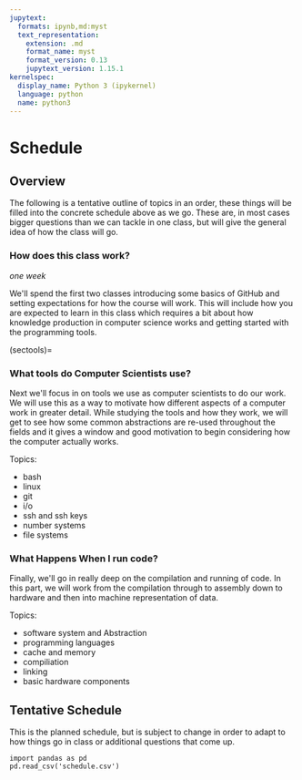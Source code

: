 ```yaml
---
jupytext:
  formats: ipynb,md:myst
  text_representation:
    extension: .md
    format_name: myst
    format_version: 0.13
    jupytext_version: 1.15.1
kernelspec:
  display_name: Python 3 (ipykernel)
  language: python
  name: python3
---
```


# Schedule



## Overview

The following is a tentative outline of topics in an order, these things will be filled into the concrete schedule above  as we go.  These are, in most cases bigger questions than we can tackle in one class, but will give the general idea of how the class will go.  

<!-- This plan accounts for 1 less week than we actually have.  We will either go over somewhere or we'll use the last week for sharing projects, reflection, or an additional topics that comes up during the semester. -->

### How does this class work?

*one week*

We'll spend the first two classes introducing some basics of GitHub and setting expectations for how the course will work. This will include how you are expected to learn in this class which requires a bit about how knowledge production in computer science works and getting started with the programming tools.  

<!-- ### How do all of these topics relate?

*approximately two weeks*

````{margin}
```{tip}
We will integrate history throughout the whole course.  Connecting ideas to
one another, and especially in a sort of narrative form can help improve retention of ideas. My goal is for you to learn.  

We'll also come back to different topics multiple times with a slightly different framing each time.  This will both connect ideas, give you chance to practice recalling (more recall practice improves long term retention of things you learn), and give you a chance to learn things in different ways.
```
````

We'll spend a few classes doing an overview where we go through each topic in a little more depth than an introduction, but not as deep as the rest of the semester. In this section, we will focus on how the different things we will see later all relate to one another more than a deep understanding of each one.  At the end of this unit, we'll work on your grading contracts.

We'll also learn more key points in history of computing to help tie concepts together in a narrative.


Topics:
- bash
- man pages (built in help)
- terminal text editor
- git
- survey of hardware
- compilation
- information vs data -->

(sectools)=
### What tools do Computer Scientists use?



Next we'll focus in on tools we use as computer scientists to do our work.  We will use this as a way to motivate how different aspects of a computer work in greater detail. While studying the tools and how they work, we will get to see how some common abstractions are re-used throughout the fields and it gives a window and good motivation to begin considering how the computer actually works.     

Topics:
- bash
- linux
- git
- i/o
- ssh and ssh keys
- number systems
- file systems


### What Happens When I run code?


Finally, we'll go in really deep on the compilation and running of code. In this part, we will work from the compilation through to assembly down to hardware and then into machine representation of data.   

Topics:
- software system and Abstraction
- programming languages
- cache and memory
- compiliation
- linking
- basic hardware components


## Tentative Schedule

This is the planned schedule, but is subject to change in order to adapt to how things go in class or additional questions that come up. 

```{code-cell} ipython
import pandas as pd
pd.read_csv('schedule.csv')
```